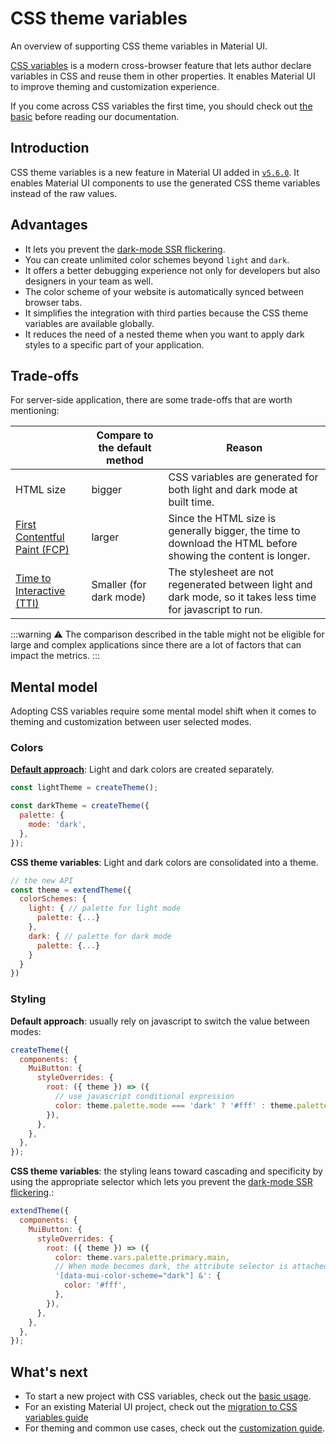 # CSS theme variables

<p class="description">An overview of supporting CSS theme variables in Material UI.</p>

[CSS variables](https://www.w3.org/TR/css-variables-1/) is a modern cross-browser feature that lets author declare variables in CSS and reuse them in other properties. It enables Material UI to improve theming and customization experience.

If you come across CSS variables the first time, you should check out [the basic](https://developer.mozilla.org/en-US/docs/Web/CSS/Using_CSS_custom_properties) before reading our documentation.

## Introduction

CSS theme variables is a new feature in Material UI added in [`v5.6.0`](https://github.com/mui/material-ui/releases/tag/v5.6.0). It enables Material UI components to use the generated CSS theme variables instead of the raw values.

## Advantages

- It lets you prevent the [dark-mode SSR flickering](https://github.com/mui/material-ui/issues/27651).
- You can create unlimited color schemes beyond `light` and `dark`.
- It offers a better debugging experience not only for developers but also designers in your team as well.
- The color scheme of your website is automatically synced between browser tabs.
- It simplifies the integration with third parties because the CSS theme variables are available globally.
- It reduces the need of a nested theme when you want to apply dark styles to a specific part of your application.

## Trade-offs

For server-side application, there are some trade-offs that are worth mentioning:

|                                                      | Compare to the default method | Reason                                                                                                       |
| ---------------------------------------------------- | ----------------------------- | ------------------------------------------------------------------------------------------------------------ |
| HTML size                                            | bigger                        | CSS variables are generated for both light and dark mode at built time.                                      |
| [First Contentful Paint (FCP)](https://web.dev/fcp/) | larger                        | Since the HTML size is generally bigger, the time to download the HTML before showing the content is longer. |
| [Time to Interactive (TTI)](https://web.dev/tti/)    | Smaller (for dark mode)       | The stylesheet are not regenerated between light and dark mode, so it takes less time for javascript to run. |

:::warning
⚠️ The comparison described in the table might not be eligible for large and complex applications since there are a lot of factors that can impact the metrics.
:::

## Mental model

Adopting CSS variables require some mental model shift when it comes to theming and customization between user selected modes.

### Colors

**[Default approach](/material-ui/customization/dark-mode/)**: Light and dark colors are created separately.

```js
const lightTheme = createTheme();

const darkTheme = createTheme({
  palette: {
    mode: 'dark',
  },
});
```

**CSS theme variables**: Light and dark colors are consolidated into a theme.

```js
// the new API
const theme = extendTheme({
  colorSchemes: {
    light: { // palette for light mode
      palette: {...}
    },
    dark: { // palette for dark mode
      palette: {...}
    }
  }
})
```

### Styling

**Default approach**: usually rely on javascript to switch the value between modes:

```js
createTheme({
  components: {
    MuiButton: {
      styleOverrides: {
        root: ({ theme }) => ({
          // use javascript conditional expression
          color: theme.palette.mode === 'dark' ? '#fff' : theme.palette.primary.main,
        }),
      },
    },
  },
});
```

**CSS theme variables**: the styling leans toward cascading and specificity by using the appropriate selector which lets you prevent the [dark-mode SSR flickering](https://github.com/mui/material-ui/issues/27651).:

```js
extendTheme({
  components: {
    MuiButton: {
      styleOverrides: {
        root: ({ theme }) => ({
          color: theme.vars.palette.primary.main,
          // When mode becomes dark, the attribute selector is attached to the <html> by default.
          '[data-mui-color-scheme="dark"] &': {
            color: '#fff',
          },
        }),
      },
    },
  },
});
```

## What's next

- To start a new project with CSS variables, check out the [basic usage](/material-ui/experimental-api/css-variables/usage/).
- For an existing Material UI project, check out the [migration to CSS variables guide](/material-ui/experimental-api/css-variables/migration/)
- For theming and common use cases, check out the [customization guide](/material-ui/experimental-api/css-variables/customization/).
